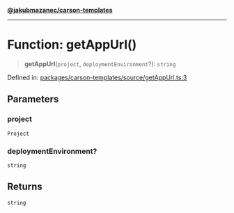 [**@jakubmazanec/carson-templates**](../README.md)

---

# Function: getAppUrl()

> **getAppUrl**(`project`, `deploymentEnvironment`?): `string`

Defined in:
[packages/carson-templates/source/getAppUrl.ts:3](https://github.com/jakubmazanec/tools/blob/adfe44f908094c1d1cdf19837842b33066bbd9d7/packages/carson-templates/source/getAppUrl.ts#L3)

## Parameters

### project

`Project`

### deploymentEnvironment?

`string`

## Returns

`string`
